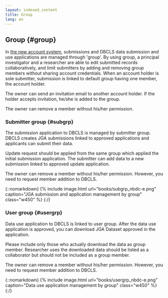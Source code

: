 ```yaml
---
layout: indexed_content
title: Group
lang: en
---
```


## Group  {#group}

In [the new account system](account-integration-e.html), submissions and
DBCLS data submission and use applications are managed through 'group'.
By using group, a principal investigator and a researcher are able to
edit submitted records collaboratively, and limit submitters by adding
and removing group members without sharing account credentials. When an
account holder is sole submitter, submission is linked to default group
having one member, the account holder.

The owner can send an invitation email to another account holder. If the
holder accepts invitation, he/she is added to the group.

The owner can remove a member without his/her permission.

### Submitter group  {#subgrp}

The submission application to DBCLS is managed by submitter group. DBCLS
creates JGA submissions linked to approved applications and applicants
can submit their data.

Update request should be applied from the same group which applied the
initial submission application. The submitter can add data to a new
submission linked to approved update application.

The owner can remove a member without his/her permission. However, you
need to request member addition to DBCLS.

{::nomarkdown}
{% include image.html url="books/subgrp_nbdc-e.png" caption="JGA submission and application management by group" class="w450" %}
{:/}

### User group  {#usergrp}

Data use application to DBCLS is linked to user group. After the data use
application is approved, you can download JGA Dataset approved in the
application.

<span class="red">Please include only those who actually
download the data as group member. Researcher uses the downloaded data
should be listed as a collaborator but should not be included as a group
member.</span>

The owner can remove a member without his/her permission. However, you
need to request member addition to DBCLS.

{::nomarkdown}
{% include image.html url="books/usergrp_nbdc-e.png" caption="Data use application management by group" class="w450" %}
{:/}
